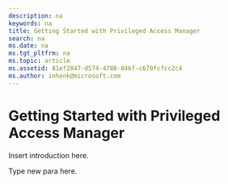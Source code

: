 ```yaml
---
description: na
keywords: na
title: Getting Started with Privileged Access Manager
search: na
ms.date: na
ms.tgt_pltfrm: na
ms.topic: article
ms.assetid: 81ef2847-d574-4788-846f-c670fcfcc2c4
ms.author: inhenk@microsoft.com
---
```

# Getting Started with Privileged Access Manager
Insert introduction here.

Type new para here.

